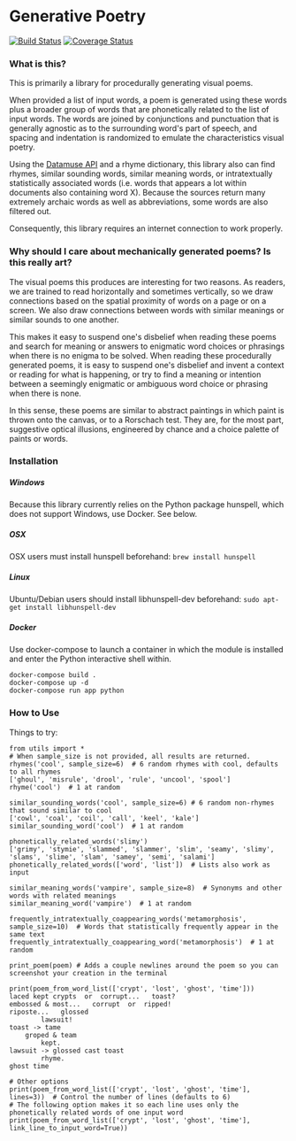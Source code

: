 # Generative Poetry

[![Build Status](https://travis-ci.org/coreybobco/generativepoetry-py.svg?branch=master)](https://travis-ci.org/coreybobco/generativepoetry-py)  [![Coverage Status](https://coveralls.io/repos/github/coreybobco/generativepoetry-py/badge.svg?branch=master)](https://coveralls.io/github/coreybobco/generativepoetry-py?branch=master)

### What is this? 

This is primarily a library for procedurally generating visual poems. 

When provided a list of input words, a poem is generated using these words plus a broader group of words that are phonetically related to the list of input words. The words are joined by conjunctions and punctuation that is generally agnostic as to the surrounding word's part of speech, and spacing and indentation is randomized to emulate the characteristics visual poetry.

Using the [Datamuse API](https://pypi.org/project/python-datamuse/) and a rhyme dictionary, this library also can find rhymes, similar sounding words, similar meaning words, or intratextually statistically associated words (i.e. words that appears a lot within documents also containing word X). Because the sources return many extremely archaic words as well as abbreviations, some words are also filtered out.

Consequently, this library requires an internet connection to work properly. 

### Why should I care about mechanically generated poems? Is this really art?

The visual poems this produces are interesting for two reasons. As readers, we are trained to read horizontally and sometimes vertically, so we draw connections based on the spatial proximity of words on a page or on a screen. We also draw connections between words with similar meanings or similar sounds to one another. 

This makes it easy to suspend one's disbelief when reading these poems and search for meaning or answers to enigmatic word choices or phrasings when there is no enigma to be solved. 
When reading these procedurally generated poems, it is easy to suspend one's disbelief and invent a context or reading for what is happening, or try to find a meaning or intention between a seemingly enigmatic or ambiguous word choice or phrasing when there is none. 

In this sense, these poems are similar to abstract paintings in which paint is thrown onto the canvas, or to a Rorschach test. They are, for the most part, suggestive optical illusions, engineered by chance and a choice palette of paints or words.

### Installation

##### Windows

Because this library currently relies on the Python package hunspell, which does not support Windows, use Docker. See below.

##### OSX

OSX users must install hunspell beforehand: `brew install hunspell`

##### Linux

Ubuntu/Debian users should install libhunspell-dev beforehand:  `sudo apt-get install libhunspell-dev`

##### Docker

Use docker-compose to launch a container in which the module is installed and enter the Python interactive shell within.

```
docker-compose build .
docker-compose up -d
docker-compose run app python
```

### How to Use
Things to try:
```
from utils import *
# When sample_size is not provided, all results are returned.
rhymes('cool', sample_size=6)  # 6 random rhymes with cool, defaults to all rhymes
['ghoul', 'misrule', 'drool', 'rule', 'uncool', 'spool']
rhyme('cool')  # 1 at random

similar_sounding_words('cool', sample_size=6) # 6 random non-rhymes that sound similar to cool
['cowl', 'coal', 'coil', 'call', 'keel', 'kale']
similar_sounding_word('cool')  # 1 at random

phonetically_related_words('slimy')
['grimy', 'stymie', 'slammed', 'slammer', 'slim', 'seamy', 'slimy', 'slams', 'slime', 'slam', 'samey', 'semi', 'salami']
phonetically_related_words(['word', 'list'])  # Lists also work as input

similar_meaning_words('vampire', sample_size=8)  # Synonyms and other words with related meanings
similar_meaning_word('vampire')  # 1 at random

frequently_intratextually_coappearing_words('metamorphosis', sample_size=10)  # Words that statistically frequently appear in the same text
frequently_intratextually_coappearing_word('metamorphosis')  # 1 at random

print_poem(poem) # Adds a couple newlines around the poem so you can screenshot your creation in the terminal

print(poem_from_word_list(['crypt', 'lost', 'ghost', 'time']))
laced kept crypts  or  corrupt...   toast?
embossed & most...   corrupt  or  ripped!
riposte...   glossed
        lawsuit!
toast -> tame
    groped & team
        kept.
lawsuit -> glossed cast toast
        rhyme.
ghost time

# Other options
print(poem_from_word_list(['crypt', 'lost', 'ghost', 'time'], lines=3))  # Control the number of lines (defaults to 6)
# The following option makes it so each line uses only the phonetically related words of one input word
print(poem_from_word_list(['crypt', 'lost', 'ghost', 'time'], link_line_to_input_word=True))

```
